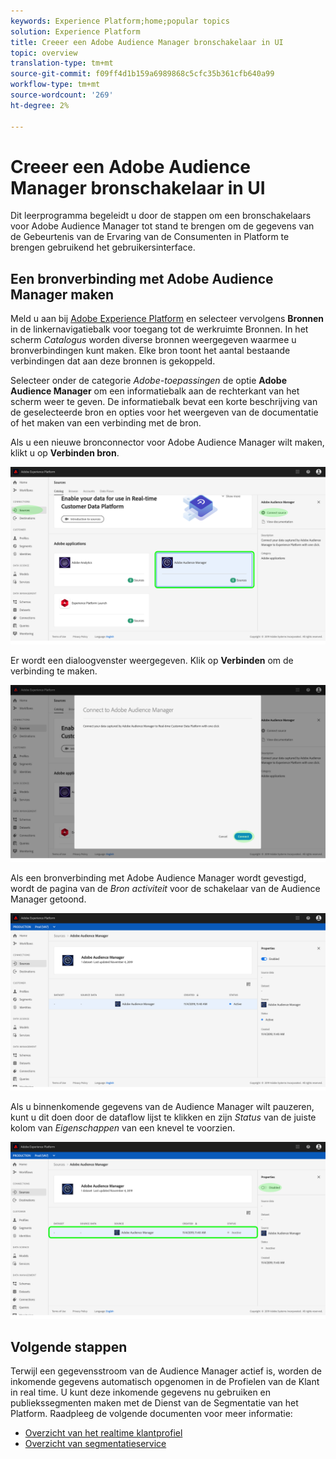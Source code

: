 ```yaml
---
keywords: Experience Platform;home;popular topics
solution: Experience Platform
title: Creeer een Adobe Audience Manager bronschakelaar in UI
topic: overview
translation-type: tm+mt
source-git-commit: f09ff4d1b159a6989868c5cfc35b361cfb640a99
workflow-type: tm+mt
source-wordcount: '269'
ht-degree: 2%

---
```



# Creeer een Adobe Audience Manager bronschakelaar in UI

Dit leerprogramma begeleidt u door de stappen om een bronschakelaars voor Adobe Audience Manager tot stand te brengen om de gegevens van de Gebeurtenis van de Ervaring van de Consumenten in Platform te brengen gebruikend het gebruikersinterface.

## Een bronverbinding met Adobe Audience Manager maken

Meld u aan bij <a href="https://platform.adobe.com" target="_blank">Adobe Experience Platform</a> en selecteer vervolgens **Bronnen** in de linkernavigatiebalk voor toegang tot de werkruimte Bronnen. In het scherm *Catalogus* worden diverse bronnen weergegeven waarmee u bronverbindingen kunt maken. Elke bron toont het aantal bestaande verbindingen dat aan deze bronnen is gekoppeld.

Selecteer onder de categorie *Adobe-toepassingen* de optie **Adobe Audience Manager** om een informatiebalk aan de rechterkant van het scherm weer te geven. De informatiebalk bevat een korte beschrijving van de geselecteerde bron en opties voor het weergeven van de documentatie of het maken van een verbinding met de bron.

Als u een nieuwe bronconnector voor Adobe Audience Manager wilt maken, klikt u op **Verbinden bron**.

![](../../../../images/tutorials/create/aam/aam_catalog.png)

Er wordt een dialoogvenster weergegeven. Klik op **Verbinden** om de verbinding te maken.

![](../../../../images/tutorials/create/aam/aam_connect_full.png)

Als een bronverbinding met Adobe Audience Manager wordt gevestigd, wordt de pagina van de *Bron activiteit* voor de schakelaar van de Audience Manager getoond.

![](../../../../images/tutorials/create/aam/aam_flow.png)

Als u binnenkomende gegevens van de Audience Manager wilt pauzeren, kunt u dit doen door de dataflow lijst te klikken en zijn *Status* van de juiste kolom van *Eigenschappen* van een knevel te voorzien.

![](../../../../images/tutorials/create/aam/aam_flow_disable.png)

## Volgende stappen

Terwijl een gegevensstroom van de Audience Manager actief is, worden de inkomende gegevens automatisch opgenomen in de Profielen van de Klant in real time. U kunt deze inkomende gegevens nu gebruiken en publiekssegmenten maken met de Dienst van de Segmentatie van het Platform. Raadpleeg de volgende documenten voor meer informatie:

- [Overzicht van het realtime klantprofiel](../../../../../profile/home.md)
- [Overzicht van segmentatieservice](../../../../../segmentation/home.md)